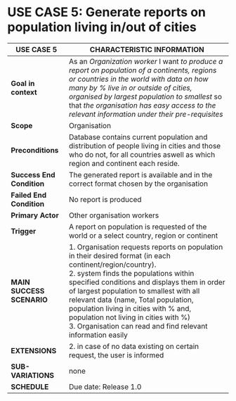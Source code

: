 # USE CASE 5: Generate reports on population living in/out of cities

| USE CASE 5                | CHARACTERISTIC INFORMATION                                                                                                                                                                                                                                                                                                                                                                                                                   |
|---------------------------|----------------------------------------------------------------------------------------------------------------------------------------------------------------------------------------------------------------------------------------------------------------------------------------------------------------------------------------------------------------------------------------------------------------------------------------------| 
| **Goal in context**       | As an *Organization worker* I want *to produce a report on population of a continents, regions or countries in the world with data on how many by % live in or outside of cities, organised by largest population to smallest* so that *the organisation has easy access to the relevant information under their pre-requisites*                                                                                                             |
| **Scope**                 | Organisation                                                                                                                                                                                                                                                                                                                                                                                                                                 |
| **Preconditions**         | Database contains current population and distribution of people living in cities and those who do not, for all countries aswell as which region and continent each reside.                                                                                                                                                                                                                                                                   |
| **Success End Condition** | The generated report is available and in the correct format chosen by the organisation                                                                                                                                                                                                                                                                                                                                                       |
| **Failed End Condition**  | No report is produced                                                                                                                                                                                                                                                                                                                                                                                                                        |
| **Primary Actor**         | Other organisation workers                                                                                                                                                                                                                                                                                                                                                                                                                   |
| **Trigger**               | A report on population is requested of the world or a select country, region or continent                                                                                                                                                                                                                                                                                                                                                    |
| **MAIN SUCCESS SCENARIO** | 1. Organisation requests reports on population in their desired format (in each continent/region/country). <br> 2. system finds the populations within specified conditions and displays them in order of largest population to smallest with all relevant data (name, Total population, population living in cities with % and, population not living in cities with %)  <br> 3. Organisation can read and find relevant information easily |
| **EXTENSIONS**            | 2. in case of no data existing on certain request, the user is informed                                                                                                                                                                                                                                                                                                                                                                      |
| **SUB-VARIATIONS**        | none                                                                                                                                                                                                                                                                                                                                                                                                                                         |
| **SCHEDULE**              | Due date: Release 1.0                                                                                                                                                                                                                                                                                                                                                                                                                        |